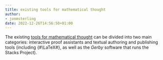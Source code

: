 ```yaml
---
title: existing tools for mathematical thought
author:
- jonmsterling
date: 2022-12-26T14:56:50+01:00
---
```


The existing [tools for mathematical thought](tfmt-0002) can be divided into two main categories: interactive proof assistants and textual authoring and publishing tools (including {#\LaTeX#}, as well as the *Gerby* software that runs the Stacks Project).
